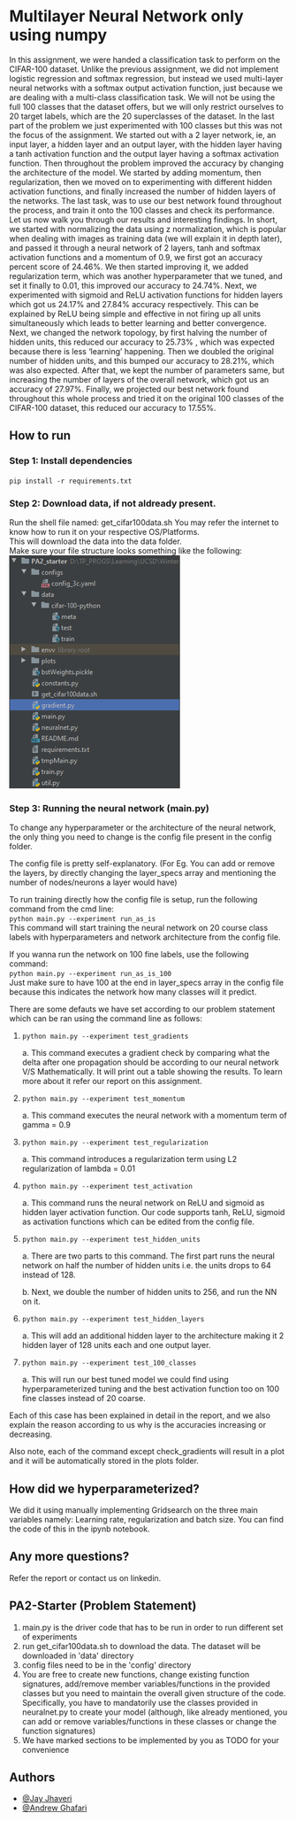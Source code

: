 # Multilayer Neural Network only using numpy

In this assignment, we were handed a classification task to perform on the CIFAR-100 dataset. Unlike the previous assignment, we did not implement logistic regression and softmax regression, but instead we used multi-layer neural networks with a softmax output activation function, just because we are dealing with a multi-class classification task. We will not be using the full 100 classes that the dataset offers, but we will only restrict ourselves to 20 target labels, which are the 20 superclasses of the dataset. In the last part of the problem we just experimented with 100 classes but this was not the focus of the assignment. We started out with a 2 layer network, ie, an input layer, a hidden layer and an output layer, with the hidden layer having a tanh activation function and the output layer having a softmax activation function. Then throughout the problem improved the accuracy by changing the architecture of the model. We started by adding momentum, then regularization, then we moved on to experimenting with different hidden activation functions, and finally increased the number of hidden layers of the networks. The last task, was to use our best network found throughout the process, and train it onto the 100 classes and check its performance. Let us now walk you through our results and interesting findings. In short, we started with normalizing the data using z normalization, which is popular when dealing with images as training data (we will explain it in depth later), and passed it through a neural network of 2 layers, tanh and softmax activation functions and a momentum of 0.9, we first got an accuracy percent score of 24.46%. We then started improving it, we added  regularization term, which was another hyperparameter that we tuned, and set it finally to 0.01, this improved our accuracy to 24.74%. Next, we experimented with sigmoid and ReLU activation functions for hidden layers which got us 24.17% and 27.84% accuracy respectively. This can be explained by ReLU being simple and effective in not firing up all units simultaneously which leads to better learning and better convergence. Next, we changed the network topology, by first halving the number of hidden units, this reduced our accuracy to 25.73% , which was expected because there is less ‘learning’ happening. Then we doubled the original number of hidden units, and this bumped our accuracy to 28.21%, which was also expected. After that, we kept the number of parameters same, but increasing the number of layers of the overall network, which got us an accuracy of 27.97%. Finally, we projected our best network found throughout this whole process and tried it on the original 100 classes of the CIFAR-100 dataset, this reduced our accuracy to 17.55%.

## How to run
### Step 1: Install dependencies
`pip install -r requirements.txt`

### Step 2: Download data, if not aldready present.
Run the shell file named: get_cifar100data.sh
You may refer the internet to know how to run it on your respective OS/Platforms.\
This will download the data into the data folder.\
Make sure your file structure looks something like the following:\
![File Tree Structure](readmePics/fileTreeStructure.png)

### Step 3: Running the neural network (main.py)
To change any hyperparameter or the architecture of the neural network, the only thing you need to change is the config file present in the config folder.

The config file is pretty self-explanatory. (For Eg. You can add or remove the layers, by directly changing the layer_specs array and mentioning the number of nodes/neurons a layer would have)

To run training directly how the config file is setup, run the following command from the cmd line:\
`python main.py --experiment run_as_is`\
This command will start training the neural network on 20 course class labels with hyperparameters and network architecture from the config file.

If you wanna run the network on 100 fine labels, use the following command:\
`python main.py --experiment run_as_is_100`\
Just make sure to have 100 at the end in layer_specs array in the config file because this indicates the network how many classes will it predict.


There are some defauts we have set according to our problem statement which can be ran using the command line as follows:
1. `python main.py --experiment test_gradients`

    a. This command executes a gradient check by comparing what the delta after one propagation should be according to our neural network V/S Mathematically. It will print out a table showing the results. To learn more about it refer our report on this assignment.
2. `python main.py --experiment test_momentum`

    a. This command executes the neural network with a momentum term of gamma = 0.9
3. `python main.py --experiment test_regularization`

    a. This command introduces a regularization term using L2 regularization of lambda = 0.01
4. `python main.py --experiment test_activation`

    a. This command runs the neural network on ReLU and sigmoid as hidden layer activation function. Our code supports tanh, ReLU, sigmoid as activation functions which can be edited from the config file.
5. `python main.py --experiment test_hidden_units`

    a. There are two parts to this command. The first part runs the neural network on half the number of hidden units i.e. the units drops to 64 instead of 128.
    
    b. Next, we double the number of hidden units to 256, and run the NN on it.
6. `python main.py --experiment test_hidden_layers`

    a. This will add an additional hidden layer to the architecture making it 2 hidden layer of 128 units each and one output layer.
7. `python main.py --experiment test_100_classes`

    a. This will run our best tuned model we could find using hyperparameterized tuning and the best activation function too on 100 fine classes instead of 20 coarse.

Each of this case has been explained in detail in the report, and we also explain the reason according to us why is the accuracies increasing or decreasing.

Also note, each of the command except check_gradients will result in a plot and it will be automatically stored in the plots folder.



## How did we hyperparameterized?
We did it using manually implementing Gridsearch on the three main variables namely: Learning rate, regularization and batch size. You can find the code of this in the ipynb notebook.

## Any more questions?
Refer the report or contact us on linkedin.




## PA2-Starter (Problem Statement)

1. main.py is the driver code that has to be run in order to run different set of experiments
2. run get_cifar100data.sh to download the data. The dataset will be downloaded in 'data' directory 
3. config files need to be in the 'config' directory
4. You are free to create new functions, change existing function
signatures, add/remove member variables/functions in the provided classes but you need to maintain the overall given structure 
of the code. Specifically, you have to mandatorily use the classes provided in neuralnet.py to create your model (although, 
like already mentioned, you can  add or remove variables/functions in these classes or change the function signatures)
5. We have marked sections to be implemented by you as TODO for your convenience



## Authors
- [@Jay Jhaveri](https://github.com/JayJhaveri1906)
- [@Andrew Ghafari](https://github.com/AGhafaryy)